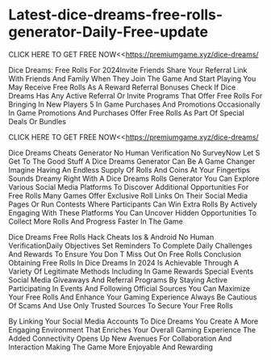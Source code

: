 # Latest-dice-dreams-free-rolls-generator-Daily-Free-update
CLICK HERE TO GET FREE NOW<<https://premiumgame.xyz/dice-dreams/

Dice Dreams: Free Rolls For 2024Invite Friends Share Your Referral Link With Friends And Family When They Join The Game And Start Playing You May Receive Free Rolls As A Reward Referral Bonuses Check If Dice Dreams Has Any Active Referral Or Invite Programs That Offer Free Rolls For Bringing In New Players 5 In Game Purchases And Promotions Occasionally In Game Promotions And Purchases Offer Free Rolls As Part Of Special Deals Or Bundles

CLICK HERE TO GET FREE NOW<<https://premiumgame.xyz/dice-dreams/

Dice Dreams Cheats Generator No Human Verification No SurveyNow Let S Get To The Good Stuff A Dice Dreams Generator Can Be A Game Changer Imagine Having An Endless Supply Of Rolls And Coins At Your Fingertips Sounds Dreamy Right With A Dice Dreams Rolls Generator You Can Explore Various Social Media Platforms To Discover Additional Opportunities For Free Rolls Many Games Offer Exclusive Roll Links On Their Social Media Pages Or Run Contests Where Participants Can Win Extra Rolls By Actively Engaging With These Platforms You Can Uncover Hidden Opportunities To Collect More Rolls And Progress Faster In The Game

Dice Dreams Free Rolls Hack Cheats Ios & Android No Human VerificationDaily Objectives Set Reminders To Complete Daily Challenges And Rewards To Ensure You Don T Miss Out On Free Rolls Conclusion Obtaining Free Rolls In Dice Dreams In 2024 Is Achievable Through A Variety Of Legitimate Methods Including In Game Rewards Special Events Social Media Giveaways And Referral Programs By Staying Active Participating In Events And Following Official Sources You Can Maximize Your Free Rolls And Enhance Your Gaming Experience Always Be Cautious Of Scams And Use Only Trusted Sources To Secure Your Free Rolls

By Linking Your Social Media Accounts To Dice Dreams You Create A More Engaging Environment That Enriches Your Overall Gaming Experience The Added Connectivity Opens Up New Avenues For Collaboration And Interaction Making The Game More Enjoyable And Rewarding
